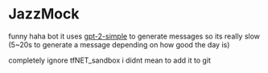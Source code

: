 # JazzMock
funny haha bot it uses [gpt-2-simple](https://github.com/minimaxir/gpt-2-simple) to generate messages so its really slow (5~20s to generate a message depending on how good the day is)

completely ignore tfNET_sandbox i didnt mean to add it to git
